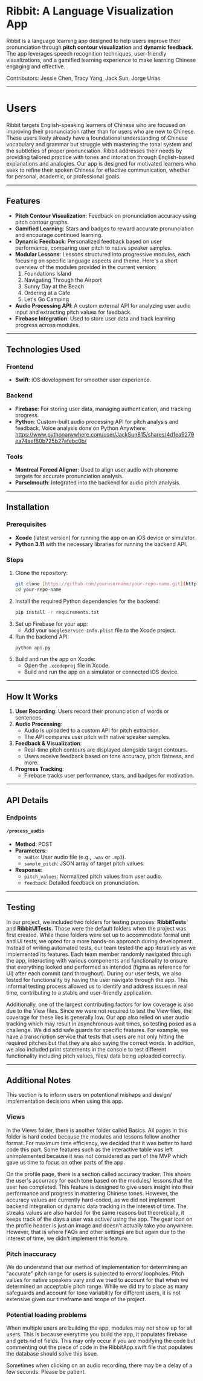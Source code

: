 # Ribbit: A Language Visualization App

Ribbit is a language learning app designed to help users improve their pronunciation through **pitch contour visualization** and **dynamic feedback**. The app leverages  speech recognition techniques, user-friendly visualizations, and a gamified learning experience to make learning Chinese engaging and effective.

Contributors: Jessie Chen, Tracy Yang, Jack Sun, Jorge Urias

---
# Users
Ribbit targets English-speaking learners of Chinese who are focused on improving their pronunciation rather than for users who are new to Chinese. These users likely already have a foundational understanding of Chinese vocabulary and grammar but struggle with mastering the tonal system and the subtleties of proper pronunciation. Ribbit addresses their needs by providing tailored practice with tones and intonation through English-based explanations and analogies. Our app is designed for motivated learners who seek to refine their spoken Chinese for effective communication, whether for personal, academic, or professional goals.

---

## Features

- **Pitch Contour Visualization**: Feedback on pronunciation accuracy using pitch contour graphs.
- **Gamified Learning**: Stars and badges to reward accurate pronunciation and encourage continued learning.
- **Dynamic Feedback**: Personalized feedback based on user performance, comparing user pitch to native speaker samples.
- **Modular Lessons**: Lessons structured into progressive modules, each focusing on specific language aspects and theme. Here's a short overview of the modules provided in the current version:
    1. Foundations Island
    2. Navigating Through the Airport
    3. Sunny Day at the Beach
    4. Ordering at a Cafe
    5. Let's Go Camping
- **Audio Processing API**: A custom external API for analyzing user audio input and extracting pitch values for feedback.
- **Firebase Integration**: Used to store user data and track learning progress across modules.

---

## Technologies Used

### Frontend
- **Swift**: iOS development for smoother user experience.

### Backend
- **Firebase**: For storing user data, managing authentication, and tracking progress.
- **Python**: Custom-built audio processing API for pitch analysis and feedback. Voice analysis done on Python Anywhere: https://www.pythonanywhere.com/user/JackSun815/shares/4d1ea9279ea74aef80b725b27afebc0b/
  

### Tools
- **Montreal Forced Aligner**: Used to align user audio with phoneme targets for accurate pronunciation analysis.
- **Parselmouth**: Integrated into the backend for audio pitch analysis.

---

## Installation

### Prerequisites
- **Xcode** (latest version) for running the app on an iOS device or simulator.
- **Python 3.11** with the necessary libraries for running the backend API.

### Steps
1. Clone the repository:
   ```bash
   git clone [https://github.com/yourusername/your-repo-name.git](https://github.com/jessxec/Ribbit-443.git)
   cd your-repo-name
   ```
2. Install the required Python dependencies for the backend:
   ```bash
   pip install -r requirements.txt
   ```
3. Set up Firebase for your app:
   - Add your `GoogleService-Info.plist` file to the Xcode project.
4. Run the backend API:
   ```bash
   python api.py
   ```
5. Build and run the app on Xcode:
   - Open the `.xcodeproj` file in Xcode.
   - Build and run the app on a simulator or connected iOS device.

---

## How It Works

1. **User Recording**: Users record their pronunciation of words or sentences.
2. **Audio Processing**:
   - Audio is uploaded to a custom API for pitch extraction.
   - The API compares user pitch with native speaker samples.
3. **Feedback & Visualization**:
   - Real-time pitch contours are displayed alongside target contours.
   - Users receive feedback based on tone accuracy, pitch flatness, and more.
4. **Progress Tracking**:
   - Firebase tracks user performance, stars, and badges for motivation.

---

## API Details

### Endpoints
#### `/process_audio`
- **Method**: POST
- **Parameters**:
  - `audio`: User audio file (e.g., `.wav` or `.mp3`).
  - `sample_pitch`: JSON array of target pitch values.
- **Response**:
  - `pitch_values`: Normalized pitch values from user audio.
  - `feedback`: Detailed feedback on pronunciation.

---
## Testing
In our project, we included two folders for testing purposes: **RibbitTests** and **RibbitUITests**. Those were the default folders when the project was first created. While these folders were set up to accommodate formal unit and UI tests, we opted for a more hands-on approach during development. Instead of writing automated tests, our team tested the app iteratively as we implemented its features. Each team member randomly navigated through the app, interacting with various components and functionality to ensure that everything looked and performed as intended (figma as reference for UI) after each commit (and throughout). During our user tests, we also tested for functionality by having the user navigate through the app. This informal testing process allowed us to identify and address issues in real time, contributing to a stable and user-friendly application.

Additionally, one of the largest contributing factors for low coverage is also due to the View files. Since we were not required to test the View files, the coverage for these iles is generally low. Our app also relied on user audio tracking which may result in asynchronous wait times, so testing posed as a challenge. We did add safe guards for specific features. For example, we have a transcription service that tests that users are not only hitting the required pitches but that they are also saying the correct words. In addition, we also included print statements in the console to test different functionality including pitch values, files/ data being uploaded correctly. 

---
## Additional Notes
This section is to inform users on potentional mishaps and design/ implementation decisions when using this app.

### Views
In the Views folder, there is another folder called Basics. All pages in this folder is hard coded because the modules and lessons follow another format. For maximum time efficiency, we decided that it was better to hard code this part. Some features such as the interactive table was left unimplemented because it was not considered as part of the MVP which gave us time to focus on other parts of the app. 

On the profile page, there is a section called accuracy tracker. This shows the user's accurracy for each tone based on the modules/ lessons that the user has completed. This feature is designed to give users insight into their performance and progress in mastering Chinese tones. However, the accuracy values are currently hard-coded, as we did not implement backend integration or dynamic data tracking in the interest of time. The streaks values are also harded for the same reasons but theoretically, it keeps track of the days a user was active/ using the app. The gear icon on the profile header is just an image and doesn't actually take you anywhere. However, that is where FAQs and other settings are but again due to the interest of time, we didn't implement this feature.

### Pitch inaccuracy
We do understand that our method of implementation for determining an "accurate" pitch range for users is subjected to errors/ loopholes. Pitch values for native speakers vary and we tried to account for that when we determined an acceptable pitch range. While we did try to place as many safeguards and account for tone variability for different users, it is not extensive given our timeframe and scope of the project. 


### Potential loading problems
When multiple users are building the app, modules may not show up for all users. This is because everytime you build the app, it populates firebase and gets rid of fields. This may only occur if you are modifying the code but commenting out the piece of code in the RibbitApp.swift file that populates the database should solve this issue.

Sometimes when clicking on an audio recording, there may be a delay of a few seconds. Please be patient. 

